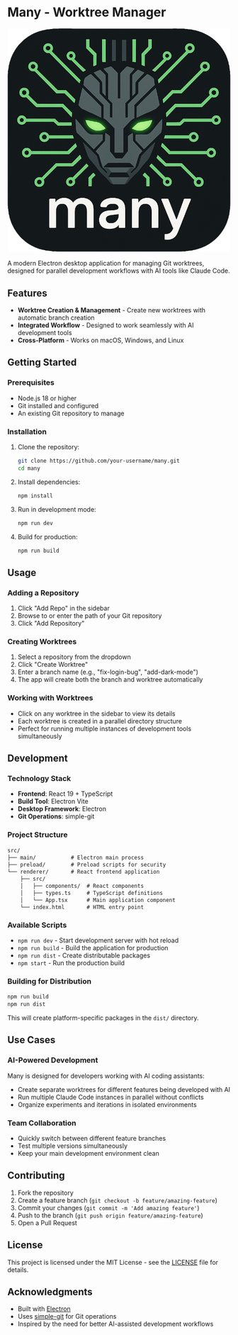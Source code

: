 # Many - Worktree Manager

![logo](public/many-shodan.png)

A modern Electron desktop application for managing Git worktrees, designed for parallel development workflows with AI tools like Claude Code.

## Features

- **Worktree Creation & Management** - Create new worktrees with automatic branch creation
- **Integrated Workflow** - Designed to work seamlessly with AI development tools
- **Cross-Platform** - Works on macOS, Windows, and Linux

## Getting Started

### Prerequisites

- Node.js 18 or higher
- Git installed and configured
- An existing Git repository to manage

### Installation

1. Clone the repository:

   ```bash
   git clone https://github.com/your-username/many.git
   cd many
   ```

2. Install dependencies:

   ```bash
   npm install
   ```

3. Run in development mode:

   ```bash
   npm run dev
   ```

4. Build for production:
   ```bash
   npm run build
   ```

## Usage

### Adding a Repository

1. Click "Add Repo" in the sidebar
2. Browse to or enter the path of your Git repository
3. Click "Add Repository"

### Creating Worktrees

1. Select a repository from the dropdown
2. Click "Create Worktree"
3. Enter a branch name (e.g., "fix-login-bug", "add-dark-mode")
4. The app will create both the branch and worktree automatically

### Working with Worktrees

- Click on any worktree in the sidebar to view its details
- Each worktree is created in a parallel directory structure
- Perfect for running multiple instances of development tools simultaneously

## Development

### Technology Stack

- **Frontend**: React 19 + TypeScript
- **Build Tool**: Electron Vite
- **Desktop Framework**: Electron
- **Git Operations**: simple-git

### Project Structure

```
src/
├── main/           # Electron main process
├── preload/        # Preload scripts for security
└── renderer/       # React frontend application
    ├── src/
    │   ├── components/  # React components
    │   ├── types.ts     # TypeScript definitions
    │   └── App.tsx      # Main application component
    └── index.html       # HTML entry point
```

### Available Scripts

- `npm run dev` - Start development server with hot reload
- `npm run build` - Build the application for production
- `npm run dist` - Create distributable packages
- `npm start` - Run the production build

### Building for Distribution

```bash
npm run build
npm run dist
```

This will create platform-specific packages in the `dist/` directory.

## Use Cases

### AI-Powered Development

Many is designed for developers working with AI coding assistants:

- Create separate worktrees for different features being developed with AI
- Run multiple Claude Code instances in parallel without conflicts
- Organize experiments and iterations in isolated environments

### Team Collaboration

- Quickly switch between different feature branches
- Test multiple versions simultaneously
- Keep your main development environment clean

## Contributing

1. Fork the repository
2. Create a feature branch (`git checkout -b feature/amazing-feature`)
3. Commit your changes (`git commit -m 'Add amazing feature'`)
4. Push to the branch (`git push origin feature/amazing-feature`)
5. Open a Pull Request

## License

This project is licensed under the MIT License - see the [LICENSE](LICENSE) file for details.

## Acknowledgments

- Built with [Electron](https://electronjs.org/)
- Uses [simple-git](https://github.com/steveukx/git-js) for Git operations
- Inspired by the need for better AI-assisted development workflows
